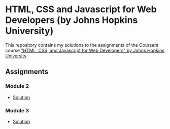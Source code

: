 # HTML, CSS and Javascript for Web Developers (by Johns Hopkins University)

This repository contains my solutions to the assignments of the Coursera course
["HTML, CSS, and Javascript for Web Developers" by Johns Hopkins University](https://www.coursera.org/learn/html-css-javascript-for-web-developers).

## Assignments

### Module 2

* [Solution](https://anushap416.github.io//coursera-test/Mod_2sol/Index.html)

### Module 3

* [Solution](https://anushap416.github.io//coursera-test/Mod_3sol/Index.html)
